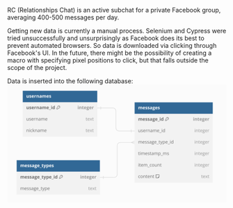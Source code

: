 RC (Relationships Chat) is an active subchat for a private Facebook group, averaging 400-500 messages per day.

Getting new data is currently a manual process. Selenium and Cypress were tried unsuccessfully and unsurprisingly as Facebook does its best to prevent automated browsers. So data is downloaded via clicking through Facebook's UI. In the future, there might be the possibility of creating a macro with specifying pixel positions to click, but that falls outside the scope of the project.

Data is inserted into the following database:
![Alt text](/images/db_diagram.png?raw=true "Database diagram")
